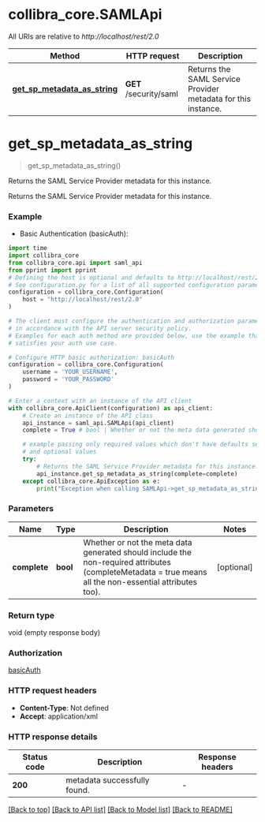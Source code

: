 # collibra_core.SAMLApi

All URIs are relative to *http://localhost/rest/2.0*

Method | HTTP request | Description
------------- | ------------- | -------------
[**get_sp_metadata_as_string**](SAMLApi.md#get_sp_metadata_as_string) | **GET** /security/saml | Returns the SAML Service Provider metadata for this instance.


# **get_sp_metadata_as_string**
> get_sp_metadata_as_string()

Returns the SAML Service Provider metadata for this instance.

Returns the SAML Service Provider metadata for this instance.

### Example

* Basic Authentication (basicAuth):
```python
import time
import collibra_core
from collibra_core.api import saml_api
from pprint import pprint
# Defining the host is optional and defaults to http://localhost/rest/2.0
# See configuration.py for a list of all supported configuration parameters.
configuration = collibra_core.Configuration(
    host = "http://localhost/rest/2.0"
)

# The client must configure the authentication and authorization parameters
# in accordance with the API server security policy.
# Examples for each auth method are provided below, use the example that
# satisfies your auth use case.

# Configure HTTP basic authorization: basicAuth
configuration = collibra_core.Configuration(
    username = 'YOUR_USERNAME',
    password = 'YOUR_PASSWORD'
)

# Enter a context with an instance of the API client
with collibra_core.ApiClient(configuration) as api_client:
    # Create an instance of the API class
    api_instance = saml_api.SAMLApi(api_client)
    complete = True # bool | Whether or not the meta data generated should include the non-required attributes (completeMetadata = true means all the non-essential attributes too). (optional)

    # example passing only required values which don't have defaults set
    # and optional values
    try:
        # Returns the SAML Service Provider metadata for this instance.
        api_instance.get_sp_metadata_as_string(complete=complete)
    except collibra_core.ApiException as e:
        print("Exception when calling SAMLApi->get_sp_metadata_as_string: %s\n" % e)
```

### Parameters

Name | Type | Description  | Notes
------------- | ------------- | ------------- | -------------
 **complete** | **bool**| Whether or not the meta data generated should include the non-required attributes (completeMetadata &#x3D; true means all the non-essential attributes too). | [optional]

### Return type

void (empty response body)

### Authorization

[basicAuth](../README.md#basicAuth)

### HTTP request headers

 - **Content-Type**: Not defined
 - **Accept**: application/xml

### HTTP response details
| Status code | Description | Response headers |
|-------------|-------------|------------------|
**200** | metadata successfully found. |  -  |

[[Back to top]](#) [[Back to API list]](../README.md#documentation-for-api-endpoints) [[Back to Model list]](../README.md#documentation-for-models) [[Back to README]](../README.md)

